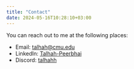 ```yaml
---
title: "Contact"
date: 2024-05-16T10:28:10+03:00
---
```


You can reach out to me at the following places:
- Email: [talhah@cmu.edu](mailto:talhah[@]cmu.edu)
- LinkedIn: [Talhah-Peerbhai](https://linkedin.com/in/talhah-peerbhai)
- Discord: [talhahh](https://discordapp.com/users/340214223814656032)


